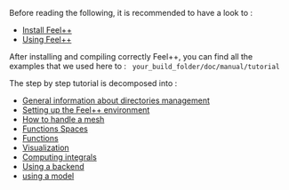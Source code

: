 Before reading the following, it is recommended to have a look to :

- [Install Feel++](../GettingStarted/download.md)
- [Using Feel++](../GettingStarted/compiling.md)

After installing and compiling correctly Feel++, you can find all the examples that we used here to : ``` your_build_folder/doc/manual/tutorial```

The step by step tutorial is decomposed into :   
- [General information about directories management](Output_Directories.md)
- [Setting up the Feel++ environment](01-SettingUpEnvironment.md)
- [How to handle a mesh](02-LoadingMesh.md)
- [Functions Spaces](03-SpaceElements.md)
- [Functions](03-UsingExpressions.md)
- [Visualization](05-VisualizingFunctions.md)
- [Computing integrals](06-ComputingIntegrals.md)
- [Using a backend](07-UsingBackend.md)
- [using a model](08-Model.md)

